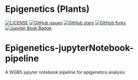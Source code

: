 # Epigenetics (Plants)
[![LICENSE](https://img.shields.io/github/license/rayotoo/Epigenetics-jupyterNotebook-pipeline?style=flat-square&color=green)](https://github.com/rayotoo/Epigenetics-jupyterNotebook-pipeline/blob/main/LICENSE)
[![GitHub issues](https://img.shields.io/github/issues/rayotoo/Epigenetics-jupyterNotebook-pipeline?style=flat-square)](https://github.com/rayotoo/Epigenetics-jupyterNotebook-pipeline/issues)
[![GitHub stars](https://img.shields.io/github/stars/rayotoo/Epigenetics-jupyterNotebook-pipeline?style=flat-square&color=important)](https://github.com/rayotoo/Epigenetics-jupyterNotebook-pipeline/stargazers)
[![GitHub forks](https://img.shields.io/github/forks/rayotoo/Epigenetics-jupyterNotebook-pipeline?style=flat-square&color=blueviolet)](https://github.com/rayotoo/Epigenetics-jupyterNotebook-pipeline/network/members)
[![Jupyter Book Badge](https://jupyterbook.org/badge.svg)](https://github.com/rayotoo/Epigenetics-jupyterNotebook-pipeline/blob/main/wgbs_pipeline.ipynb)

# Epigenetics-jupyterNotebook-pipeline
A WGBS jupyter notebook pipeline for epigenetics analysis
